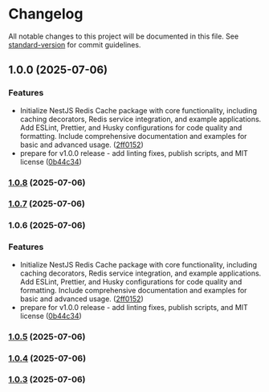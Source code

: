 # Changelog

All notable changes to this project will be documented in this file. See [standard-version](https://github.com/conventional-changelog/standard-version) for commit guidelines.

## 1.0.0 (2025-07-06)


### Features

* Initialize NestJS Redis Cache package with core functionality, including caching decorators, Redis service integration, and example applications. Add ESLint, Prettier, and Husky configurations for code quality and formatting. Include comprehensive documentation and examples for basic and advanced usage. ([2ff0152](https://github.com/hmake98/nestjs-redis-cache/commit/2ff015227bead481ed21be89fe64b48f72438000))
* prepare for v1.0.0 release - add linting fixes, publish scripts, and MIT license ([0b44c34](https://github.com/hmake98/nestjs-redis-cache/commit/0b44c342839c6b3cffdf09b16e9e2a544b500ca9))

### [1.0.8](https://github.com/hmake98/nestjs-redis-cache/compare/v1.0.7...v1.0.8) (2025-07-06)

### [1.0.7](https://github.com/hmake98/nestjs-redis-cache/compare/v1.0.6...v1.0.7) (2025-07-06)

### 1.0.6 (2025-07-06)


### Features

* Initialize NestJS Redis Cache package with core functionality, including caching decorators, Redis service integration, and example applications. Add ESLint, Prettier, and Husky configurations for code quality and formatting. Include comprehensive documentation and examples for basic and advanced usage. ([2ff0152](https://github.com/hmake98/nestjs-redis-cache/commit/2ff015227bead481ed21be89fe64b48f72438000))
* prepare for v1.0.0 release - add linting fixes, publish scripts, and MIT license ([0b44c34](https://github.com/hmake98/nestjs-redis-cache/commit/0b44c342839c6b3cffdf09b16e9e2a544b500ca9))

### [1.0.5](https://github.com/hmake98/nestjs-redis-cache/compare/v1.0.4...v1.0.5) (2025-07-06)

### [1.0.4](https://github.com/hmake98/nestjs-redis-cache/compare/v1.0.3...v1.0.4) (2025-07-06)

### [1.0.3](https://github.com/hmake98/nestjs-redis-cache/compare/v1.0.2...v1.0.3) (2025-07-06)
